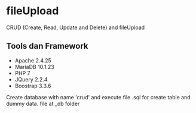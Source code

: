 # fileUpload

CRUD (Create, Read, Update and Delete) and fileUpload

## Tools dan Framework
* Apache 2.4.25
* MariaDB 10.1.23
* PHP 7
* JQuery 2.2.4
* Boostrap 3.3.6

Create database with name 'crud' and execute file .sql for create table and dummy data. file at _db folder
